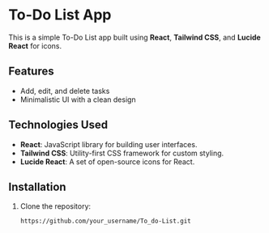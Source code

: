 # To-Do List App

This is a simple To-Do List app built using **React**, **Tailwind CSS**, and **Lucide React** for icons.

## Features
- Add, edit, and delete tasks
- Minimalistic UI with a clean design

## Technologies Used
- **React**: JavaScript library for building user interfaces.
- **Tailwind CSS**: Utility-first CSS framework for custom styling.
- **Lucide React**: A set of open-source icons for React.

## Installation

1. Clone the repository:
   ```bash
   https://github.com/your_username/To_do-List.git
